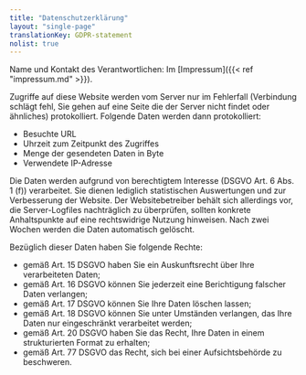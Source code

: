 ```yaml
---
title: "Datenschutzerklärung"
layout: "single-page"
translationKey: GDPR-statement
nolist: true
---
```


Name und Kontakt des Verantwortlichen: Im [Impressum]({{< ref "impressum.md" >}}).

Zugriffe auf diese Website werden vom Server nur im Fehlerfall (Verbindung schlägt fehl, Sie gehen auf eine Seite die der Server nicht findet oder ähnliches) protokolliert. Folgende Daten werden dann protokolliert:
- Besuchte URL
- Uhrzeit zum Zeitpunkt des Zugriffes
- Menge der gesendeten Daten in Byte
- Verwendete IP-Adresse

Die Daten werden aufgrund von berechtigtem Interesse (DSGVO Art. 6 Abs. 1 (f)) verarbeitet. Sie dienen lediglich statistischen Auswertungen und zur Verbesserung der Website. Der Websitebetreiber behält sich allerdings vor, die Server-Logfiles nachträglich zu überprüfen, sollten konkrete Anhaltspunkte auf eine rechtswidrige Nutzung hinweisen. Nach zwei Wochen werden die Daten automatisch gelöscht.

Bezüglich dieser Daten haben Sie folgende Rechte:
- gemäß Art. 15 DSGVO haben Sie ein Auskunftsrecht über Ihre verarbeiteten Daten;
- gemäß Art. 16 DSGVO können Sie jederzeit eine Berichtigung falscher Daten verlangen;
- gemäß Art. 17 DSGVO können Sie Ihre Daten löschen lassen;
- gemäß Art. 18 DSGVO können Sie unter Umständen verlangen, das Ihre Daten nur eingeschränkt verarbeitet werden;
- gemäß Art. 20 DSGVO haben Sie das Recht, Ihre Daten in einem strukturierten Format zu erhalten;
- gemäß Art. 77 DSGVO das Recht, sich bei einer Aufsichtsbehörde zu beschweren.
